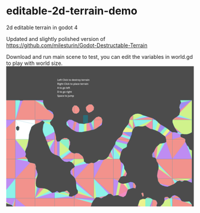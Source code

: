 # editable-2d-terrain-demo

2d editable terrain in godot 4

Updated and slightly polished version of https://github.com/milesturin/Godot-Destructable-Terrain

Download and run main scene to test, you can edit the variables in world.gd to play with world size.
![alt text](image.png)
